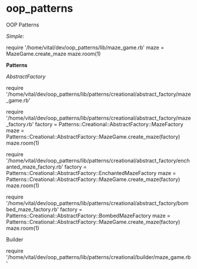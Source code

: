 # oop_patterns
OOP Patterns

_Simple:_

require '/home/vital/dev/oop_patterns/lib/maze_game.rb'
maze = MazeGame.create_maze
maze.room(1)


**Patterns**

_AbstractFactory_

require '/home/vital/dev/oop_patterns/lib/patterns/creational/abstract_factory/maze_game.rb'

require '/home/vital/dev/oop_patterns/lib/patterns/creational/abstract_factory/maze_factory.rb'
factory = Patterns::Creational::AbstractFactory::MazeFactory
maze = Patterns::Creational::AbstractFactory::MazeGame.create_maze(factory)
maze.room(1)

require '/home/vital/dev/oop_patterns/lib/patterns/creational/abstract_factory/enchanted_maze_factory.rb'
factory = Patterns::Creational::AbstractFactory::EnchantedMazeFactory
maze = Patterns::Creational::AbstractFactory::MazeGame.create_maze(factory)
maze.room(1)

require '/home/vital/dev/oop_patterns/lib/patterns/creational/abstract_factory/bombed_maze_factory.rb'
factory = Patterns::Creational::AbstractFactory::BombedMazeFactory
maze = Patterns::Creational::AbstractFactory::MazeGame.create_maze(factory)
maze.room(1)

Builder

require '/home/vital/dev/oop_patterns/lib/patterns/creational/builder/maze_game.rb'


